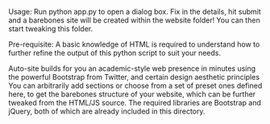 Usage: 
Run python app.py to open a dialog box. Fix in the details, hit submit and a barebones
site will be created within the website folder! You can then start tweaking this folder.

Pre-requisite: A basic knowledge of HTML is required to understand how to
further refine the output of this python script to suit your needs.

Auto-site builds for you an academic-style web presence in minutes using
the powerful Bootstrap from Twitter, and certain design aesthetic principles
You can arbitrarily add sections or choose from a set of preset ones defined
here, to get the barebones structure of your website, which can be further
tweaked from the HTML/JS source.
The required libraries are Bootstrap and jQuery, both of which are already
included in this directory.

